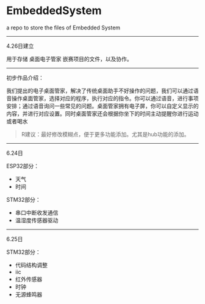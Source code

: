# EmbeddedSystem
a repo to store the files of Embedded System

---------------
4.26日建立

用于存储 桌面电子管家 嵌赛项目的文件，以及协作。

-------------

初步作品介绍：

我们提出的电子桌面管家，解决了传统桌面助手不好操作的问题，我们可以通过语音操作桌面管家，选择对应的程序，执行对应的指令。你可以通过语音，进行事项安排；通过语音询问一些常见的问题。桌面管家拥有电子屏，你可以自定义显示的内容，并进行对应设置。同时桌面管家还会根据你坐下的时间主动提醒你进行运动或者喝水

> R建议：最好修改模糊点，便于更多功能添加。尤其是hub功能的添加。

-------------
6.24日

ESP32部分：
- 天气
- 时间

STM32部分：
- 串口中断收发通信
- 温湿度传感器驱动

-------------
6.25日

STM32部分：
- 代码结构调整
- iic
- 红外传感器
- 时钟
- 无源蜂鸣器

